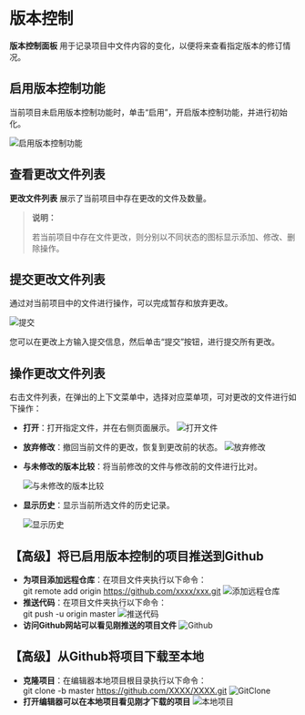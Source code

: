 # 版本控制

**版本控制面板** 用于记录项目中文件内容的变化，以便将来查看指定版本的修订情况。

## 启用版本控制功能

当前项目未启用版本控制功能时，单击“启用”，开启版本控制功能，并进行初始化。

![启用版本控制功能](https://docimages.blob.core.chinacloudapi.cn/images/Studio/enableversion20201214.png)

## 查看更改文件列表

**更改文件列表** 展示了当前项目中存在更改的文件及数量。

> **说明：**
>
> 若当前项目中存在文件更改，则分别以不同状态的图标显示添加、修改、删除操作。

## 提交更改文件列表

通过对当前项目中的文件进行操作，可以完成暂存和放弃更改。

![提交](https://docimages.blob.core.chinacloudapi.cn/images/Studio/commit20201214.png)

您可以在更改上方输入提交信息，然后单击“提交”按钮，进行提交所有更改。

## 操作更改文件列表

右击文件列表，在弹出的上下文菜单中，选择对应菜单项，可对更改的文件进行如下操作：

- **打开**：打开指定文件，并在右侧页面展示。
![打开文件](https://docimages.blob.core.chinacloudapi.cn/images/Studio/open20201214.png)

- **放弃修改**：撤回当前文件的更改，恢复到更改前的状态。
![放弃修改](https://docimages.blob.core.chinacloudapi.cn/images/Studio/giveupupdate20201214.gif)

- **与未修改的版本比较**：将当前修改的文件与修改前的文件进行比对。
  
  ![与未修改的版本比较](https://docimages.blob.core.chinacloudapi.cn/images/Studio/compare20210323.png)

- **显示历史**：显示当前所选文件的历史记录。
  
  ![显示历史](https://docimages.blob.core.chinacloudapi.cn/images/Studio/showhistory20201214.png)

## 【高级】将已启用版本控制的项目推送到Github
- **为项目添加远程仓库**：在项目文件夹执行以下命令：<br/>
  git remote add origin https://github.com/xxxx/xxx.git
  ![添加远程仓库](https://docimages.blob.core.chinacloudapi.cn/images/Studio/gitRemoteAddOrigin20220309.png)
- **推送代码**：在项目文件夹执行以下命令：<br/>
  git push -u origin master
  ![推送代码](https://docimages.blob.core.chinacloudapi.cn/images/Studio/gitPush20220309.png)
- **访问Github网站可以看见刚推送的项目文件**
  ![Github](https://docimages.blob.core.chinacloudapi.cn/images/Studio/gitDemo20220309.png)
## 【高级】从Github将项目下载至本地
- **克隆项目**：在编辑器本地项目根目录执行以下命令：<br/>
  git clone -b master https://github.com/XXXX/XXXX.git
  ![GitClone](https://docimages.blob.core.chinacloudapi.cn/images/Studio/gitClone20220309.png)
- **打开编辑器可以在本地项目看见刚才下载的项目**
    ![本地项目](https://docimages.blob.core.chinacloudapi.cn/images/Studio/gitProject20220309.png)
